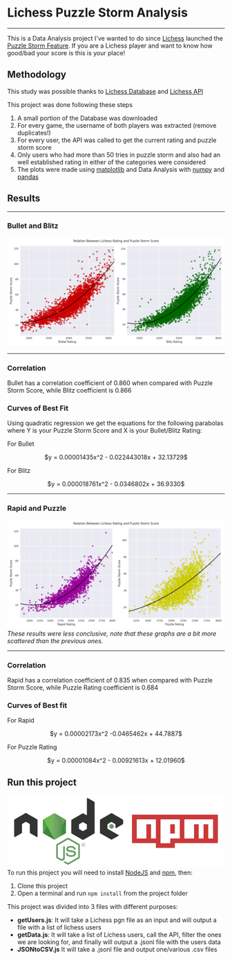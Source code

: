 # Lichess Puzzle Storm Analysis
_______________________________

This is a Data Analysis project I've wanted to do since [Lichess](https://lichess.org) launched the [Puzzle Storm Feature](https://lichess.org/storm). If you are a Lichess player and want to know how good/bad your score is this is your place!

## Methodology

This study was possible thanks to [Lichess Database](https://database.lichess.org/#standard_games) and [Lichess API](https://lichess.org/api)

This project was done following these steps

1. A small portion of the Database was downloaded
2. For every game, the username of both players was extracted (remove duplicates!)
3. For every user, the API was called to get the current rating and puzzle storm score
4. Only users who had more than 50 tries in puzzle storm and also had an well established rating in either of the categories were considered
5. The plots were made using [matplotlib](https://matplotlib.org/) and Data Analysis with [numpy](https://numpy.org/) and [pandas](https://pandas.pydata.org/)

## Results
____________________________________________________
### Bullet and Blitz
![Blitz/Bullet Results](/imgs/ResultBulletBlitz.png)
____________________________________________________
### Correlation
Bullet has a correlation coefficient of 0.860 when compared with Puzzle Storm Score, while Blitz coefficient is 0.866 

### Curves of Best Fit
Using quadratic regression we get the equations for the following parabolas where Y is your Puzzle Storm Score and X is your Bullet/Blitz Rating:  

For Bullet   
<p align="center"> $y = 0.00001435x^2 - 0.022443018x + 32.13729$ </p>   

For Blitz     
<p align="center"> $y = 0.000018761x^2 - 0.0346802x + 36.9330$ </p>   

___________________________________________________
### Rapid and Puzzle
![Rapid/Puzzle Results](imgs/ResultRapidPuzzle.png)   
*These results were less conclusive, note that these graphs are a bit more scattered than the previous ones.*
___________________________________________________

### Correlation 
Rapid has a correlation coefficient of 0.835 when compared with Puzzle Storm Score, while Puzzle Rating coefficient is 0.684

### Curves of Best fit
For Rapid
<p align="center"> $y = 0.00002173x^2 -0.0465462x + 44.7887$ </p>   

For Puzzle Rating
<p align="center"> $y = 0.00001084x^2 - 0.00921613x + 12.01960$ </p>   

 ## Run this project
![NodeJS and npm logo](/imgs/nodenpm.png)   
To run this project you will need to install [NodeJS](https://nodejs.org/en/) and [npm](https://www.npmjs.com/), then:

1. Clone this project 
2. Open a terminal and run `npm install` from the project folder

This project was divided into 3 files with different purposes:
* **getUsers.js**: It will take a Lichess pgn file as an input and will output a file with a list of lichess users
* **getData.js**: It will take a list of Lichess users, call the API, filter the ones we are looking for, and finally will output a .jsonl file with the users data
* **JSONtoCSV.js** It will take a .jsonl file and output one/various .csv files